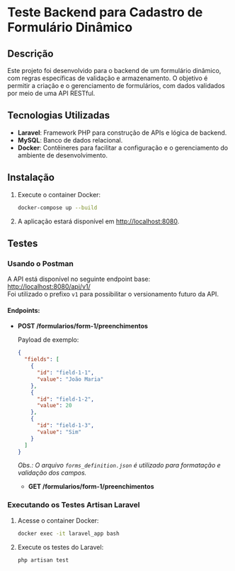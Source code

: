# Teste Backend para Cadastro de Formulário Dinâmico

## Descrição

Este projeto foi desenvolvido para o backend de um formulário dinâmico, com regras específicas de validação e armazenamento. O objetivo é permitir a criação e o gerenciamento de formulários, com dados validados por meio de uma API RESTful.

## Tecnologias Utilizadas

- **Laravel**: Framework PHP para construção de APIs e lógica de backend.
- **MySQL**: Banco de dados relacional.
- **Docker**: Contêineres para facilitar a configuração e o gerenciamento do ambiente de desenvolvimento.

## Instalação

1. Execute o container Docker:
   ```bash
   docker-compose up --build
    ```
2. A aplicação estará disponível em [http://localhost:8080](http://localhost:8080).

## Testes

### Usando o Postman

A API está disponível no seguinte endpoint base:  
[http://localhost:8080/api/v1/](http://localhost:8080/api/v1/)  
Foi utilizado o prefixo `v1` para possibilitar o versionamento futuro da API.

#### Endpoints:

- **POST /formularios/form-1/preenchimentos**

  Payload de exemplo:
  ```json
  {
    "fields": [
      {
        "id": "field-1-1",
        "value": "João Maria"
      },
      {
        "id": "field-1-2",
        "value": 20
      },
      {
        "id": "field-1-3",
        "value": "Sim"
      }
    ]
  }
  ```

  *Obs.: O arquivo `forms_definition.json` é utilizado para formatação e validação dos campos.*

  - **GET /formularios/form-1/preenchimentos**

### Executando os Testes Artisan Laravel

1. Acesse o container Docker:
   ```bash
   docker exec -it laravel_app bash
   ```

2. Execute os testes do Laravel:
   ```bash
   php artisan test
   ```
